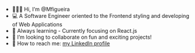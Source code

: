 - 🙋🏼‍♂️ Hi, I’m @Mfigueira
- 💻 A Software Engineer oriented to the Frontend styling and developing of Web Applications 
- 🌱 Always learning - Currently focusing on React.js 
- 👀 I’m looking to collaborate on fun and exciting projects!
- 💬 How to reach me: [my LinkedIn profile](https://www.linkedin.com/in/manuel-figueira-77389390/) 

<!---
Mfigueira/Mfigueira is a ✨ special ✨ repository because its `README.md` (this file) appears on your GitHub profile.
You can click the Preview link to take a look at your changes.
--->
